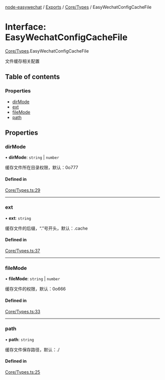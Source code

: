 [node-easywechat](../README.md) / [Exports](../modules.md) / [Core/Types](../modules/Core_Types.md) / EasyWechatConfigCacheFile

# Interface: EasyWechatConfigCacheFile

[Core/Types](../modules/Core_Types.md).EasyWechatConfigCacheFile

文件缓存相关配置

## Table of contents

### Properties

- [dirMode](Core_Types.EasyWechatConfigCacheFile.md#dirmode)
- [ext](Core_Types.EasyWechatConfigCacheFile.md#ext)
- [fileMode](Core_Types.EasyWechatConfigCacheFile.md#filemode)
- [path](Core_Types.EasyWechatConfigCacheFile.md#path)

## Properties

### dirMode

• **dirMode**: `string` \| `number`

缓存文件所在目录权限，默认：0o777

#### Defined in

[Core/Types.ts:29](https://github.com/hpyer/node-easywechat/blob/d6465cc/src/Core/Types.ts#L29)

___

### ext

• **ext**: `string`

缓存文件的后缀，“.”号开头，默认：.cache

#### Defined in

[Core/Types.ts:37](https://github.com/hpyer/node-easywechat/blob/d6465cc/src/Core/Types.ts#L37)

___

### fileMode

• **fileMode**: `string` \| `number`

缓存文件的权限，默认：0o666

#### Defined in

[Core/Types.ts:33](https://github.com/hpyer/node-easywechat/blob/d6465cc/src/Core/Types.ts#L33)

___

### path

• **path**: `string`

缓存文件保存路径，默认：./

#### Defined in

[Core/Types.ts:25](https://github.com/hpyer/node-easywechat/blob/d6465cc/src/Core/Types.ts#L25)
